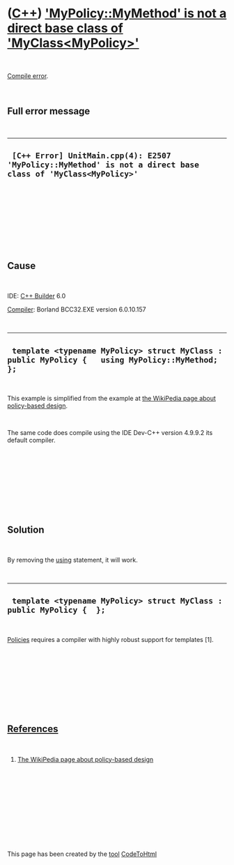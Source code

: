 



 

 

 

 

 

([C++](Cpp.htm)) ['MyPolicy::MyMethod' is not a direct base class of 'MyClass&lt;MyPolicy&gt;'](CppCompileErrorMyPolicyMyMethodIsNotAdirectBaseClassOfMyClassMyPolicy.htm)
==========================================================================================================================================================================

 

[Compile error](CppCompileError.htm).

 

Full error message
------------------

 

  --------------------------------------------------------------------------------------------------------------
  ` [C++ Error] UnitMain.cpp(4): E2507 'MyPolicy::MyMethod' is not a direct base class of 'MyClass<MyPolicy>'`
  --------------------------------------------------------------------------------------------------------------

 

 

 

 

 

Cause
-----

 

IDE: [C++ Builder](CppBuilder.htm) 6.0

[Compiler](CppCompiler.htm): Borland BCC32.EXE version 6.0.10.157

 

  ---------------------------------------------------------------------------------------------------
  ` template <typename MyPolicy> struct MyClass : public MyPolicy {   using MyPolicy::MyMethod; };`
  ---------------------------------------------------------------------------------------------------

 

This example is simplified from the example at [the WikiPedia page about
policy-based design](http://en.wikipedia.org/wiki/Policy-based_design).

 

The same code does compile using the IDE Dev-C++ version 4.9.9.2 its
default compiler.

 

 

 

 

 

Solution
--------

 

By removing the [using](CppUsing.htm) statement, it will work.

 

  ------------------------------------------------------------------------
  ` template <typename MyPolicy> struct MyClass : public MyPolicy {  };`
  ------------------------------------------------------------------------

 

[Policies](CppPolicy.htm) requires a compiler with highly robust support
for templates \[1\].

 

 

 

 

 

[References](CppReferences.htm)
-------------------------------

 

1.  [The WikiPedia page about policy-based
    design](http://en.wikipedia.org/wiki/Policy-based_design)

 

 

 

 

 





 




This page has been created by the [tool](Tools.htm)
[CodeToHtml](ToolCodeToHtml.htm)
